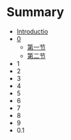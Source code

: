 # Summary

* [Introductio](README.md)
* [0](0.md)
  * [第一节](0/01.md)
  * [第二节](0/02.md)
* 1
* 2
* 3
* 4
* 5
* 6
* 7
* 8
* 9
* 0.1

